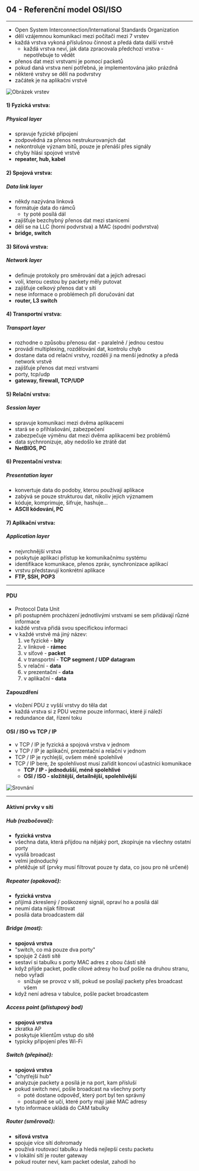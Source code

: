## 04 - Referenční model OSI/ISO
----

- Open System Interconnection/International Standards Organization
- dělí vzájemnou komunikaci mezi počítači mezi 7 vrstev
- každá vrstva vykoná příslušnou činnost a předá data další vrstvě
  - každá vrstva neví, jak data zpracovala předchozí vrstva - nepotřebuje to vědět
- přenos dat mezi vrstvami je pomocí packetů
- pokud daná vrstva není potřebná, je implementována jako prázdná
- některé vrstvy se dělí na podvrstvy
- začátek je na aplikační vrstvě

![Obrázek vrstev](https://docplayer.cz/docs-images/54/8616084/images/page_6.jpg)

#### 1) Fyzická vrstva:
##### Physical layer

- spravuje fyzické připojení
- zodpovědná za přenos nestrukurovaných dat
- nekontroluje význam bitů, pouze je přenáší přes signály
- chyby hlásí spojové vrstvě
- **repeater, hub, kabel**

#### 2) Spojová vrstva:
##### Data link layer
- někdy nazývána linková
- formátuje data do rámců
  - ty poté posílá dál
- zajišťuje bezchybný přenos dat mezi stanicemi
- dělí se na LLC (horní podvrstva) a MAC (spodní podvrstva)
- **bridge, switch**

#### 3) Síťová vrstva:
##### Network layer
- definuje protokoly pro směrování dat a jejich adresaci
- volí, kterou cestou by packety měly putovat
- zajišťuje celkový přenos dat v síti
- nese informace o problémech při doručování dat
- **router, L3 switch**

#### 4) Transportní vrstva:
##### Transport layer
- rozhodne o způsobu přenosu dat - paralelně / jednou cestou
- provádí multiplexing, rozdělování dat, kontrolu chyb
- dostane data od relační vrstvy, rozdělí ji na menší jednotky a předá network vrstvě
- zajišťuje přenos dat mezi vrstvami
- porty, tcp/udp
- **gateway, firewall, TCP/UDP**

#### 5) Relační vrstva:
##### Session layer
- spravuje komunikaci mezi dvěma aplikacemi
- stará se o přihlašování, zabezpečení
- zabezpečuje výměnu dat mezi dvěma aplikacemi bez problémů
- data sychnronizuje, aby nedošlo ke ztrátě dat
- **NetBIOS, PC**

#### 6) Prezentační vrstva:
##### Presentation layer
- konvertuje data do podoby, kterou používají aplikace
- zabývá se pouze strukturou dat, nikoliv jejich významem
- kóduje, komprimuje, šifruje, hashuje...
- **ASCII kódování, PC**

#### 7) Aplikační vrstva:
##### Application layer
- nejvrchnější vrstva
- poskytuje aplikaci přístup ke komunikačnímu systému
- identifikace komunikace, přenos zpráv, synchronizace aplikací
- vrstvu představují konkrétní aplikace
- **FTP, SSH, POP3**

----

#### PDU
- Protocol Data Unit
- při postupném procházení jednotlivými vrstvami se sem přidávají různé informace
- každé vrstva přidá svou specifickou informaci
- v každé vrstvě má jiný název:
  1) ve fyzické - **bity**
  2) v linkové - **rámec**
  3) v síťové - **packet**
  4) v transportní - **TCP segment / UDP datagram**
  5) v relační - **data**
  6) v prezentační - **data**
  7) v aplikační - **data**

#### Zapouzdření
- vložení PDU z vyšší vrstvy do těla dat
- každá vrstva si z PDU vezme pouze informaci, které jí náleží
- redundance dat, řízení toku

#### OSI / ISO vs TCP / IP
- v TCP / IP je fyzická a spojová vrstva v jednom
- v TCP / IP je aplikační, prezentační a relační v jednom
- TCP / IP je rychlejší, ovšem méně spolehlivé
- TCP / IP bere, že spolehlivost musí zařídit koncoví učastníci komunikace
  - **TCP / IP - jednodušší, méně spolehlivé**
  - **OSI / ISO - složitější, detailnější, spolehlivější**

![Srovnání](https://lh3.googleusercontent.com/proxy/C3F3rOZ_NfIicdK-VBxN0PUzOFEjzd_cA9dQXpkPvpWoE2ktfJmC02_bHtoAjgMW8clBEVMS5U4RsLfj)

----

#### Aktivní prvky v síti

##### Hub (rozbočovač):
- **fyzická vrstva**
- všechna data, která přijdou na nějaký port, zkopíruje na všechny ostatní porty
- vysílá broadcast
- velmi jednoduchý
- přetěžuje síť (prvky musí filtrovat pouze ty data, co jsou pro ně určené)

##### Repeater (opakovač):
- **fyzická vrstva**
- příjímá zkreslený / poškozený signál, opraví ho a posílá dál
- neumí data nijak filtrovat
- posílá data broadcastem dál

##### Bridge (most):
- **spojová vrstva**
- "switch, co má pouze dva porty"
- spojuje 2 části sítě
- sestaví si tabulku s porty MAC adres z obou částí sítě
- když přijde packet, podle cílové adresy ho buď pošle na druhou stranu, nebo vyřadí
  - snižuje se provoz v síti, pokud se posílají packety přes broadcast všem
- když není adresa v tabulce, pošle packet broadcastem

##### Access point (přístupový bod)
- **spojová vrstva**
- zkratka AP
- poskytuje klientům vstup do sítě
- typicky připojení přes Wi-Fi

##### Switch (přepínač):
- **spojová vrstva**
- "chytřejší hub"
- analyzuje packety a posílá je na port, kam přísluší
- pokud switch neví, pošle broadcast na všechny porty
  - poté dostane odpověď, který port byl ten správný
  - postupně se učí, které porty mají jaké MAC adresy
- tyto informace ukládá do CAM tabulky

##### Router (směrovač):
- **síťová vrstva**
- spojuje více sítí dohromady
- používá routovací tabulku a hledá nejlepší cestu packetu
- v lokální sítí je router gateway
- pokud router neví, kam packet odeslat, zahodí ho
